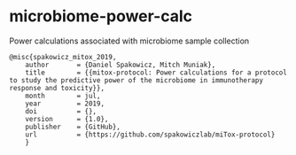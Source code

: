 # microbiome-power-calc
Power calculations associated with microbiome sample collection

```
@misc{spakowicz_mitox_2019,
    author       = {Daniel Spakowicz, Mitch Muniak},
    title        = {{mitox-protocol: Power calculations for a protocol to study the predictive power of the microbiome in immunotherapy response and toxicity}},
    month        = jul,
    year         = 2019,
    doi          = {},
    version      = {1.0},
    publisher    = {GitHub},
    url          = {https://github.com/spakowiczlab/miTox-protocol}
    }
```
